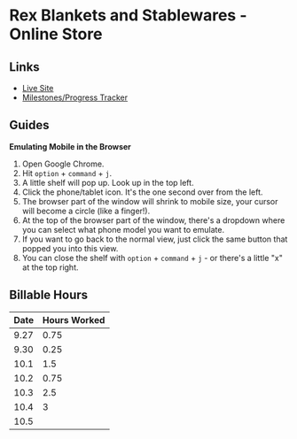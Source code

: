 # Rex Blankets and Stablewares - Online Store

## Links

* [Live Site](http://rex-blankets.herokuapp.com/)
* [Milestones/Progress Tracker](https://trello.com/b/Xz7ooDuB/rex-online-store)

## Guides

**Emulating Mobile in the Browser**

1. Open Google Chrome.
2. Hit `option` + `command` + `j`.
3. A little shelf will pop up. Look up in the top left.
4. Click the phone/tablet icon. It's the one second over from the left.
5. The browser part of the window will shrink to mobile size, your cursor will become a circle (like a finger!).
6. At the top of the browser part of the window, there's a dropdown where you can select what phone model you want to emulate.
7. If you want to go back to the normal view, just click the same button that popped you into this view.
8. You can close the shelf with `option` + `command` + `j` - or there's a little "x" at the top right.

## Billable Hours

Date | Hours Worked
-----|-------------
9.27 | 0.75
9.30 | 0.25
10.1 | 1.5
10.2 | 0.75
10.3 | 2.5
10.4 | 3
10.5 | 



